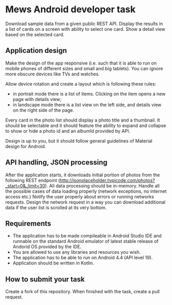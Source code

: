 # Mews Android developer task

Download sample data from a given public REST API. Display the results in a list of cards on a screen with ability to select one card. Show a detail view based on the selected card.

## Application design

Make the design of the app responsive (i.e. such that it is able to run on mobile phones of different sizes and small and big tablets). You can ignore more obscure devices like TVs and watches.

Allow device rotation and create a layout which is following these rules:
- in portrait mode there is a list of items. Clicking on the item opens a new page with details view;
- in landscape mode there is a list view on the left side, and details view on the right side of the page.

Every card in the photo list should display a photo title and a thumbnail. It should be selectable and it should feature the ability to expand and collapse to show or hide a photo id and an albumId provided by API.

Design is up to you, but it should follow general guidelines of Material design for Android.

## API handling, JSON processing

After the application starts, it downloads initial portion of photos from the following REST endpoint (http://jsonplaceholder.typicode.com/photos?_start=0&_limit=30). All data processing should be in-memory. Handle all the possible cases of data loading properly (network exceptions, no internet access etc.)
Notify the user properly about errors or running networks requests. Design the network request in a way you can download additional data if the user list is scrolled at its very bottom.

## Requirements

- The application has to be made compileable in Android Studio IDE and runnable on the standard Android emulator of latest stable release of Andorid OS provided by the IDE.
- You are allowed to use any libraries and resources you wish.
- The application has to be able to run on Android 4.4 (API level 19).
- Application should be written in Kotlin.

## How to submit your task

Create a fork of this repository. When finished with the task, create a pull request.
